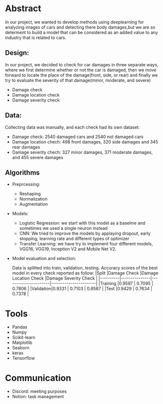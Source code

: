 

# Abstract

In our project, we wanted to develop methods using deeplearning for analyzing images of cars and detecting there body damages,but we are so determent to build a model that can be considered as an added value to any industry that is related to cars.

## Design: 

In our project, we decided to check for car damages in three separate ways, where we first determine whether or not the car is damaged, then we move forward to locate the place of the damage(front, side, or rear) and finally we try to evaluate the severity of that damage(minor, moderate, and severe)
* Damage check
* Damage location check
* Damage severity check


## Data:

Collecting data was manually, and each check had its own dataset:
* Damage check: 2540 damaged cars and 2540 not damaged cars
* Damage location chech: 498 front damages, 320 side damages and 345 rear damages
* Damage severity chech: 327 minor damages, 371 moderate damages, and 455 severe damages

## Algorithms

* Preprcessing:

  * Reshaping
  * Normalization
  * Augmentation
 
* Models:
  * Logistic Regression: we start with this model as a baseline and sometimes we used a single neuron instead
  * CNN: We tried to improve the models by applaying dropout, early stopping, learning rate and different types of optimizer
  * Transfer Learning: we have try to implement four different models, VGG16, VGG19, Inception V2 and Mobile Net V2.


* Model evaluation and selection:

  Data is splitted into train, validation, testing. Accuracy scores of the best model in every check reported as follow:
  |Split     |Damage Check   |Damage Location Check |Damage Severity Check  |
  |----------|---------------|----------------------|-----------------------|
  |Training  |0.9597         | 0.7095               | 0.7806                |
  |Validation|0.9331         | 0.7103               | 0.8587                |
  |Test      |0.9429         | 0.7634               | 0.7378                |


# Tools 
* Pandas
* Numpy
* Scikit-learn
* Matplotlib
* Seaborn
* keras
* Tensorflow

# Communication
* Discord: meeting purposes
* Notion: task management

